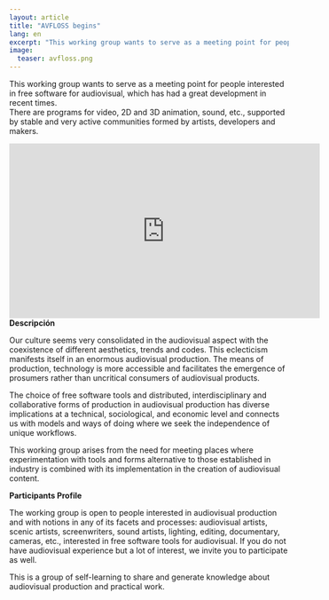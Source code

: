 ```yaml
---
layout: article
title: "AVFLOSS begins"
lang: en
excerpt: "This working group wants to serve as a meeting point for people interested in free software for audiovisual works."
image:
  teaser: avfloss.png
---
```

<p>
This working group wants to serve as a meeting point for people interested in free software for audiovisual, which has had a great development in recent times.<br />
There are programs for video, 2D and 3D animation, sound, etc., supported by stable and very active communities formed by artists, developers and makers.
</p>
<iframe width="560" height="315" src="https://www.youtube.com/embed/TbQgwIwUJck" frameborder="0" allowfullscreen></iframe>
<strong>Descripción</strong>
<p>
Our culture seems very consolidated in the audiovisual aspect with the coexistence of different aesthetics, trends and codes. This eclecticism manifests itself in an enormous audiovisual production. The means of production, technology is more accessible and facilitates the emergence of prosumers rather than uncritical consumers of audiovisual products.
</p>
<p>
The choice of free software tools and distributed, interdisciplinary and collaborative forms of production in audiovisual production has diverse implications at a technical, sociological, and economic level and connects us with models and ways of doing where we seek the independence of unique workflows.
</p>
<p>
This working group arises from the need for meeting places where experimentation with tools and forms alternative to those established in industry is combined with its implementation in the creation of audiovisual content.
</p>
<strong>Participants Profile</strong>
<p>
The working group is open to people interested in audiovisual production and with notions in any of its facets and processes: audiovisual artists, scenic artists, screenwriters, sound artists, lighting, editing, documentary, cameras, etc., interested in free software tools for audiovisual. If you do not have audiovisual experience but a lot of interest, we invite you to participate as well.
</p>
<p>
This is a group of self-learning to share and generate knowledge about audiovisual production and practical work.
</p>

